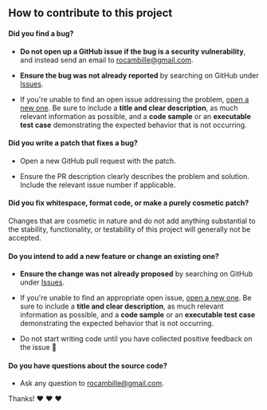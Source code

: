 ## How to contribute to this project

#### **Did you find a bug?**

* **Do not open up a GitHub issue if the bug is a security vulnerability**, and instead send an email to rocambille@gmail.com.

* **Ensure the bug was not already reported** by searching on GitHub under [Issues](https://github.com/rocambille/elo/issues).

* If you're unable to find an open issue addressing the problem, [open a new one](https://github.com/rocambille/elo/issues/new). Be sure to include a **title and clear description**, as much relevant information as possible, and a **code sample** or an **executable test case** demonstrating the expected behavior that is not occurring.

#### **Did you write a patch that fixes a bug?**

* Open a new GitHub pull request with the patch.

* Ensure the PR description clearly describes the problem and solution. Include the relevant issue number if applicable.

#### **Did you fix whitespace, format code, or make a purely cosmetic patch?**

Changes that are cosmetic in nature and do not add anything substantial to the stability, functionality, or testability of this project will generally not be accepted.

#### **Do you intend to add a new feature or change an existing one?**

* **Ensure the change was not already proposed** by searching on GitHub under [Issues](https://github.com/rocambille/elo/issues).

* If you're unable to find an appropriate open issue, [open a new one](https://github.com/rocambille/elo/issues/new). Be sure to include a **title and clear description**, as much relevant information as possible, and a **code sample** or an **executable test case** demonstrating the expected behavior that is not occurring.

* Do not start writing code until you have collected positive feedback on the issue 🙂

#### **Do you have questions about the source code?**

* Ask any question to rocambille@gmail.com.

Thanks! :heart: :heart: :heart:
